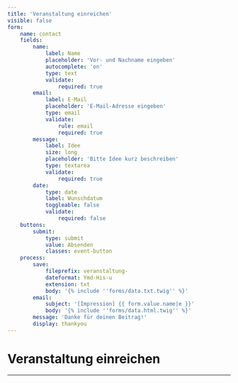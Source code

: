 ```yaml
---
title: 'Veranstaltung einreichen'
visible: false
form:
    name: contact
    fields:
        name:
            label: Name
            placeholder: 'Vor- und Nachname eingeben'
            autocomplete: 'on'
            type: text
            validate:
                required: true
        email:
            label: E-Mail
            placeholder: 'E-Mail-Adresse eingeben'
            type: email
            validate:
                rule: email
                required: true
        message:
            label: Idee
            size: long
            placeholder: 'Bitte Idee kurz beschreiben'
            type: textarea
            validate:
                required: true
        date:
            type: date
            label: Wunschdatum
            toggleable: false
            validate:
                required: false
    buttons:
        submit:
            type: submit
            value: Absenden
            classes: event-button
    process:
        save:
            fileprefix: veranstaltung-
            dateformat: Ymd-His-u
            extension: txt
            body: '{% include ''forms/data.txt.twig'' %}'
        email:
            subject: '[Impression] {{ form.value.name|e }}'
            body: '{% include ''forms/data.html.twig'' %}'
        message: 'Danke für deinen Beitrag!'
        display: thankyou
---
```


# Veranstaltung einreichen

---

